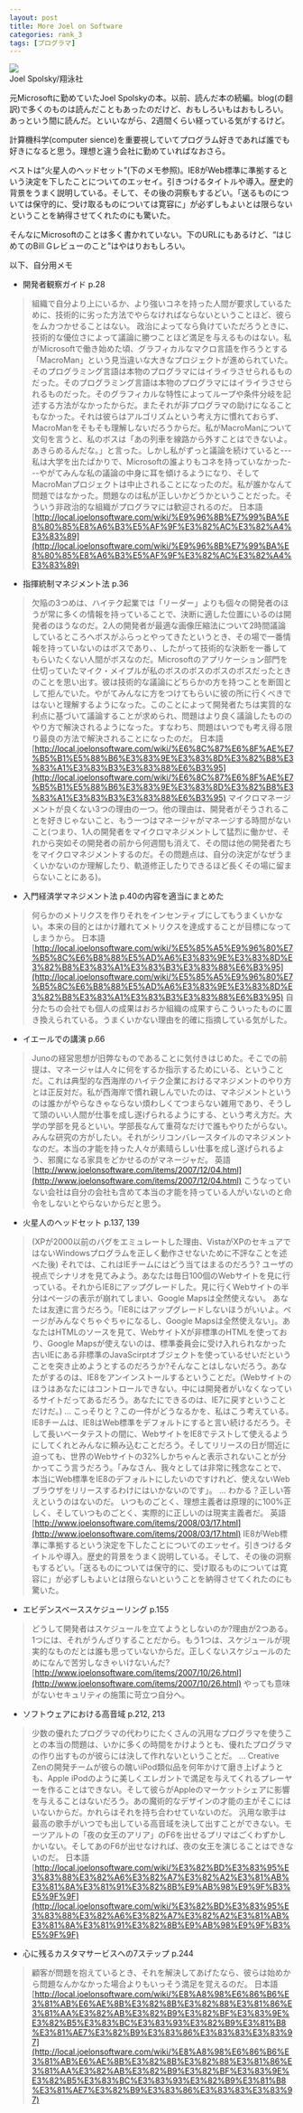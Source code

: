 ```yaml
---
layout: post
title: More Joel on Software
categories: rank_3
tags: [プログラマ]
---
```



<div class="book"><div class="book_image"><a href="http://www.amazon.co.jp/dp/4798118923"><img src="/images/more_joel_on_software.jpg"></img></a></div><div class="book_info">Joel Spolsky/翔泳社</div><div class="clear"></div></div>

元Microsoftに勤めていたJoel Spolskyの本。以前、読んだ本の続編。blog(の翻訳)で多くのものは読んだこともあったのだけど、おもしろいもはおもしろい。あっという間に読んだ。といいながら、2週間くらい経っている気がするけど。 

計算機科学(computer sience)を重要視していてプログラム好きであれば誰でも好きになると思う。理想と違う会社に勤めていればなおさら。 

ベストは“火星人のヘッドセット”(下のメモ参照)。IE8がWeb標準に準拠するという決定を下したことについてのエッセイ。引きつけるタイトルや導入。歴史的背景をうまく説明している。そして、その後の洞察もするどい。「送るものについては保守的に、受け取るものについては寛容に」が必ずしもよいとは限らないということを納得させてくれたのにも驚いた。 

そんなにMicrosoftのことは多く書かれていない。下のURLにもあるけど、“はじめてのBill Gレビューのこと”はやはりおもしろい。 

以下、自分用メモ<!--more--> 

* 開発者観察ガイド p.28 

> 組織で自分より上にいるか、より強いコネを持った人間が要求しているために、技術的に劣った方法でやらなければならないということほど、彼らをムカつかせることはない。 
政治によってなら負けていただろうときに、技術的な優位さによって議論に勝つことほど満足を与えるものはない。私がMicrosoftで働き始めた頃、グラフィカルなマクロ言語を作ろうとする「MacroMan」という見当違いな大きなプロジェクトが進められていた。そのプログラミング言語は本物のプログラマにはイライラさせられるものだった。そのプログラミング言語は本物のプログラマにはイライラさせられるものだった。そのグラフィカルな特性によってループや条件分岐を記述する方法がなかったからだ。またそれが非プログラマの助けになることもなかった。それは彼らはアルゴリズムという考え方に慣れておらず、MacroManをそもそも理解しないだろうからだ。私がMacroManについて文句を言うと、私のボスは「あの列車を線路から外すことはできないよ。あきらめるんだな。」と言った。しかし私がずっと議論を続けていると---私は大学を出たばかりで、Microsoftの誰よりもコネを持っていなかった---やがてみんな私の議論の中身に耳を傾けるようになり、そしてMacroManプロジェクトは中止されることになったのだ。私が誰かなんて問題ではなかった。問題なのは私が正しいかどうかということだった。そういう非政治的な組織がプログラマには歓迎されるのだ。 
日本語 [http://local.joelonsoftware.com/wiki/%E9%96%8B%E7%99%BA%E8%80%85%E8%A6%B3%E5%AF%9F%E3%82%AC%E3%82%A4%E3%83%89](http://local.joelonsoftware.com/wiki/%E9%96%8B%E7%99%BA%E8%80%85%E8%A6%B3%E5%AF%9F%E3%82%AC%E3%82%A4%E3%83%89) 

* 指揮統制マネジメント法 p.36 

> 欠陥の3つめは、ハイテク起業では「リーダー」よりも個々の開発者のほうが常に多くの情報を持っていることで、決断に適した位置にいるのは開発者のほうなのだ。2人の開発者が最適な画像圧縮法について2時間議論しているところへボスがふらっとやってきたというとき、その場で一番情報を持っていないのはボスであり、、したがって技術的な決断を一番してもらいたくない人間がボスなのだ。Microsoftのアプリケーション部門を仕切っていたマイク・メイプルが私のボスのボスのボスのボスだったときのことを思い出す。彼は技術的な議論にどちらかの方を持つことを断固として拒んでいた。やがてみんなに方をつけてもらいに彼の所に行くべきではないと理解するようになった。このことによって開発者たちは実質的な利点に基づいて議論することが求められ、問題はより良く議論したもののやり方で解決されるようになった。すなわち、問題はいつでも考え得る限り最良の方法で解決されることになったのだ。 
日本語 [http://local.joelonsoftware.com/wiki/%E6%8C%87%E6%8F%AE%E7%B5%B1%E5%88%B6%E3%83%9E%E3%83%8D%E3%82%B8%E3%83%A1%E3%83%B3%E3%83%88%E6%B3%95](http://local.joelonsoftware.com/wiki/%E6%8C%87%E6%8F%AE%E7%B5%B1%E5%88%B6%E3%83%9E%E3%83%8D%E3%82%B8%E3%83%A1%E3%83%B3%E3%83%88%E6%B3%95) 
マイクロマネージメントが良くない3つの理由の一つ。他の理由は、開発者がそうされることを好きじゃないこと、もう一つはマネージャがマネージする時間がないこと(つまり、1人の開発者をマイクロマネジメントして猛烈に働かせ、それから突如その開発者の前から何週間も消えて、その間は他の開発者たちをマイクロマネジメントするのだ。その問題点は、自分の決定がなぜうまくいかないのか理解したり、軌道修正したりできるほど長くその場に留まらないことにある)。 

* 入門経済学マネジメント法 p.40の内容を適当にまとめた 

> 何らかのメトリクスを作りそれをインセンティブにしてもうまくいかない。本来の目的とはかけ離れてメトリクスを達成することが目標になってしまうから。 
日本語 [http://local.joelonsoftware.com/wiki/%E5%85%A5%E9%96%80%E7%B5%8C%E6%B8%88%E5%AD%A6%E3%83%9E%E3%83%8D%E3%82%B8%E3%83%A1%E3%83%B3%E3%83%88%E6%B3%95](http://local.joelonsoftware.com/wiki/%E5%85%A5%E9%96%80%E7%B5%8C%E6%B8%88%E5%AD%A6%E3%83%9E%E3%83%8D%E3%82%B8%E3%83%A1%E3%83%B3%E3%83%88%E6%B3%95) 
自分たちの会社でも個人の成果はおろか組織の成果すらこういったものに置き換えられている。うまくいかない理由を的確に指摘している気がした。 

* イエールでの講演 p.66 

> Junoの経営思想が旧弊なものであることに気付きはじめた。そこでの前提は、マネージャは人々に何をするか指示するためにいる、ということだ。これは典型的な西海岸のハイテク企業におけるマネジメントのやり方とは正反対だ。私が西海岸で慣れ親しんでいたのは、マネジメントというのは誰かがやらなきゃならない煩わしくてつまらない雑用であり、そうして頭のいい人間が仕事を成し遂げられるようにする、という考え方だ。大学の学部を見るといい。学部長なんて重荷なだけで誰もやりたがらない。みんな研究の方がしたい。それがシリコンバレースタイルのマネジメントなのだ。本当の才能を持った人々が素晴らしい仕事を成し遂げられるよう、邪魔になる家具をどかせるのがマネージャだ。 
英語 [http://www.joelonsoftware.com/items/2007/12/04.html](http://www.joelonsoftware.com/items/2007/12/04.html) 
こうなっていない会社は自分の会社も含めて本当の才能を持っている人がいないのと命令をしないとやらないからだと思う。 

* 火星人のヘッドセット p.137, 139 

> (XPが2000以前のバグをエミュレートした理由、VistaがXPのセキュアではないWindowsプログラムを正しく動作させないために不評なことを述べた後) 
それでは、これはIEチームにはどう当てはまるのだろう? 
ユーザの視点でシナリオを見てみよう。あなたは毎日100個のWebサイトを見に行っている。それからIE8にアップグレードした。見に行くWebサイトの半分はページの表示が崩れてしまい、Google Mapsは全然使えない。 
あなたは友達に言うだろう。「IE8にはアップグレードしないほうがいいよ。ページがみんなぐちゃぐちゃになるし、Google Mapsは全然使えない」。あなたはHTMLのソースを見て、WebサイトXが非標準のHTMLを使っており、Google Mapsが使えないのは、標準委員会に受け入れられなかった古いIEにある非標準のJavaScirptオブジェクトを使っているせいだということを突き止めようとするのだろうか?そんなことはしないだろう。あなたがするのは、IE8をアンインストールするということだ。(Webサイトのほうはあなたにはコントロールできない。中には開発者がいなくなっているサイトだってあるだろう。あなたにできるのは、IE7に戻すということだけだ。) 
...
こっそりと？この一件がどうなるかを、私はこう考えている。IE8チームは、IE8はWeb標準をデフォルトにすると言い続けるだろう。そして長いベータテストの間に、WebサイトをIE8でテストして使えるようにしてくれとみんなに頼み込むことだろう。そしてリリースの日が間近に迫っても、世界のWebサイトの32%しかちゃんと表示されないことが分かってこう言うだろう。「みなさん、我々としては非常に残念なことで、本当にWeb標準をIE8のデフォルトにしたいのですけれど、使えないWebブラウザをリリースするわけにはいかないのです」。 
 ... 
わかる？正しい答えというのはないのだ。 
いつものごとく、理想主義者は原理的に100%正しく、そしていつものごとく、実際的に正しいのは現実主義者だ。 
英語 [http://www.joelonsoftware.com/items/2008/03/17.html](http://www.joelonsoftware.com/items/2008/03/17.html) 
IE8がWeb標準に準拠するという決定を下したことについてのエッセイ。引きつけるタイトルや導入。歴史的背景をうまく説明している。そして、その後の洞察もするどい。「送るものについては保守的に、受け取るものについては寛容に」が必ずしもよいとは限らないということを納得させてくれたのにも驚いた。 

* エビデンスベーススケジューリング p.155 

> どうして開発者はスケジュールを立てようとしないのか?理由が2つある。1つには、それがうんざりすることだから。もう1つは、スケジュールが現実的なものだとは誰も思っていないからだ。正しくないスケジュールのためになんで苦労しなきゃいけないんだ? 
[http://www.joelonsoftware.com/items/2007/10/26.html](http://www.joelonsoftware.com/items/2007/10/26.html) 
やっても意味がないセキュリティの施策に苛立つ自分へ。 

* ソフトウェアにおける高音域 p.212, 213 

> 少数の優れたプログラマの代わりにたくさんの汎用なプログラマを使うことの本当の問題は、いかに多くの時間をかけようとも、優れたプログラマの作り出すものが彼らには決して作れないということだ。 
 ... 
Creative Zenの開発チームが彼らの醜いiPod類似品を何年かけて磨き上げようとも、Apple iPodのように美しくエレガントで満足を与えてくれるプレーヤーを作ることはできない。そして彼らがAppleのマーケットシェアに影響を与えることはないだろう。あの魔術的なデザインの才能の主がそこにはいないからだ。かれらはそれを持ち合わせていないのだ。 
汎用な歌手は最高の歌手がいつでも出している高音域を決して出すことができない。モーツアルトの「夜の女王のアリア」のF6を出せるプリマはごくわずかしかいない。そしてあのF6が出せなければ、夜の女王を演じることはできないのだ。 
日本語 [http://local.joelonsoftware.com/wiki/%E3%82%BD%E3%83%95%E3%83%88%E3%82%A6%E3%82%A7%E3%82%A2%E3%81%AB%E3%81%8A%E3%81%91%E3%82%8B%E9%AB%98%E9%9F%B3%E5%9F%9F](http://local.joelonsoftware.com/wiki/%E3%82%BD%E3%83%95%E3%83%88%E3%82%A6%E3%82%A7%E3%82%A2%E3%81%AB%E3%81%8A%E3%81%91%E3%82%8B%E9%AB%98%E9%9F%B3%E5%9F%9F) 

* 心に残るカスタマサービスへの7ステップ p.244 

> 顧客が問題を抱えているとき、それを解決してあげたなら、彼らは始めから問題なんかなかった場合よりもいっそう満足を覚えるのだ。 
日本語 [http://local.joelonsoftware.com/wiki/%E8%A8%98%E6%86%B6%E3%81%AB%E6%AE%8B%E3%82%8B%E3%82%88%E3%81%86%E3%81%AA%E3%82%AB%E3%82%B9%E3%82%BF%E3%83%9E%E3%82%B5%E3%83%BC%E3%83%93%E3%82%B9%E3%81%B8%E3%81%AE7%E3%82%B9%E3%83%86%E3%83%83%E3%83%97](http://local.joelonsoftware.com/wiki/%E8%A8%98%E6%86%B6%E3%81%AB%E6%AE%8B%E3%82%8B%E3%82%88%E3%81%86%E3%81%AA%E3%82%AB%E3%82%B9%E3%82%BF%E3%83%9E%E3%82%B5%E3%83%BC%E3%83%93%E3%82%B9%E3%81%B8%E3%81%AE7%E3%82%B9%E3%83%86%E3%83%83%E3%83%97) 
